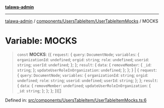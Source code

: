 [**talawa-admin**](../../../../README.md)

***

[talawa-admin](../../../../modules.md) / [components/UsersTableItem/UserTableItemMocks](../README.md) / MOCKS

# Variable: MOCKS

> `const` **MOCKS**: (\{ `request`: \{ `query`: `DocumentNode`; `variables`: \{ `organizationId`: `undefined`; `orgid`: `string`; `role`: `undefined`; `userid`: `string`; `userId`: `undefined`; \}; \}; `result`: \{ `data`: \{ `removeMember`: \{ `_id`: `string`; \}; `updateUserRoleInOrganization`: `undefined`; \}; \}; \} \| \{ `request`: \{ `query`: `DocumentNode`; `variables`: \{ `organizationId`: `string`; `orgid`: `undefined`; `role`: `string`; `userid`: `undefined`; `userId`: `string`; \}; \}; `result`: \{ `data`: \{ `removeMember`: `undefined`; `updateUserRoleInOrganization`: \{ `_id`: `string`; \}; \}; \}; \})[]

Defined in: [src/components/UsersTableItem/UserTableItemMocks.ts:6](https://github.com/bint-Eve/talawa-admin/blob/16ddeb98e6868a55bca282e700a8f4212d222c01/src/components/UsersTableItem/UserTableItemMocks.ts#L6)
